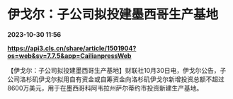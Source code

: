 # 伊戈尔：子公司拟投建墨西哥生产基地

**2023-10-30 11:56**

**https://api3.cls.cn/share/article/1501904?os=web&sv=7.7.5&app=CailianpressWeb**

【伊戈尔：子公司拟投建墨西哥生产基地】财联社10月30日电，伊戈尔公告，子公司洛杉矶伊戈尔拟用自有资金或自筹资金向洛杉矶伊戈尔新增投资总额不超过8600万美元，用于在墨西哥科阿韦拉州萨尔蒂约市投资新建生产基地。